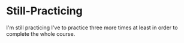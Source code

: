 # Still-Practicing
I'm still practicing 
I've to practice three more times at least in order to complete the whole course.
